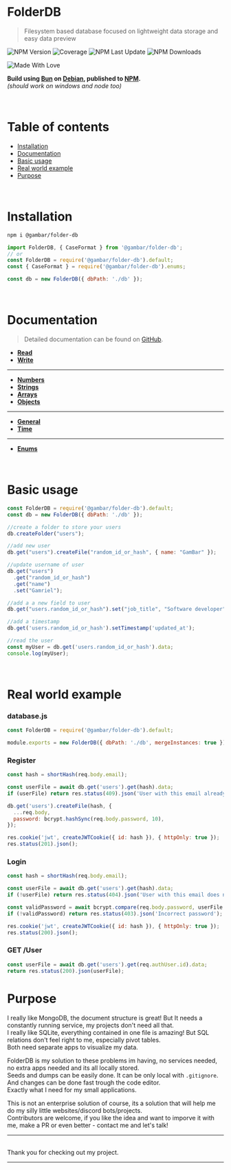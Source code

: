 # FolderDB

> Filesystem based database focused on lightweight data storage and easy data preview

![NPM Version](https://img.shields.io/npm/v/%40gambar%2Ffolder-db)
![Coverage](https://img.shields.io/badge/coverage-%3E95%25-green)
![NPM Last Update](https://img.shields.io/npm/last-update/%40gambar%2Ffolder-db)
![NPM Downloads](https://img.shields.io/npm/d18m/%40gambar%2Ffolder-db)

![Made With Love](https://img.shields.io/badge/Made%20With-Love-red)


**Build using [Bun](https://bun.sh/) on [Debian](https://www.debian.org/), published to [NPM](https://www.npmjs.com/package/@gambar/folder-db).**  
*(should work on windows and node too)*

<br>

# Table of contents

- [Installation](#installation)
- [Documentation](#documentation)
- [Basic usage](#basic-usage)
- [Real world example](#real-world-example)
- [Purpose](#purpose)

<br>

# Installation

```sh
npm i @gambar/folder-db
```

```js
import FolderDB, { CaseFormat } from '@gambar/folder-db';
// or
const FolderDB = require('@gambar/folder-db').default;
const { CaseFormat } = require('@gambar/folder-db').enums;
```

```js
const db = new FolderDB({ dbPath: './db' });
```

<br>

# Documentation

> Detailed documentation can be found on [GitHub](https://github.com/GameBear64/FolderDB).

- [**Read**](./docs/Read.md)
- [**Write**](./docs/Write.md)
---
- [**Numbers**](./docs/Numbers.md)
- [**Strings**](./docs/Strings.md)
- [**Arrays**](./docs/Arrays.md)
- [**Objects**](./docs/Objects.md)
---
- [**General**](./docs/General.md)
- [**Time**](./docs/Time.md)
---
- [**Enums**](./docs/Enums.md)

<br>

# Basic usage
```js
const FolderDB = require('@gambar/folder-db').default;
const db = new FolderDB({ dbPath: './db' });

//create a folder to store your users
db.createFolder("users");

//add new user
db.get("users").createFile("random_id_or_hash", { name: "GamBar" });

//update username of user
db.get("users")
  .get("random_id_or_hash")
  .get("name")
  .set("Gamriel");

//add a a new field to user
db.get("users.random_id_or_hash").set("job_title", "Software developer");

//add a timestamp
db.get('users.random_id_or_hash').setTimestamp('updated_at');

//read the user
const myUser = db.get('users.random_id_or_hash').data;
console.log(myUser);
```

<br>


# Real world example
### database.js
```js
const FolderDB = require('@gambar/folder-db').default;

module.exports = new FolderDB({ dbPath: './db', mergeInstances: true });
```

### Register
```js
const hash = shortHash(req.body.email);

const userFile = await db.get('users').get(hash).data;
if (userFile) return res.status(409).json('User with this email already exists');

db.get('users').createFile(hash, {
  ...req.body,
  password: bcrypt.hashSync(req.body.password, 10),
});

res.cookie('jwt', createJWTCookie({ id: hash }), { httpOnly: true });
res.status(201).json();
```

### Login
```js
const hash = shortHash(req.body.email);

const userFile = await db.get('users').get(hash).data;
if (!userFile) return res.status(404).json('User with this email does not exist');

const validPassword = await bcrypt.compare(req.body.password, userFile.password);
if (!validPassword) return res.status(403).json('Incorrect password');

res.cookie('jwt', createJWTCookie({ id: hash }), { httpOnly: true });
res.status(200).json();
```

### GET /User
```js
const userFile = await db.get('users').get(req.authUser.id).data;
return res.status(200).json(userFile);
```

# Purpose

I really like MongoDB, the document structure is great! But It needs a constantly running service, my projects don't need all that.  
I really like SQLite, everything contained in one file is amazing! But SQL relations don't feel right to me, especially pivot tables.  
Both need separate apps to visualize my data.

FolderDB is my solution to these problems im having, no services needed, no extra apps needed and its all locally stored.  
Seeds and dumps can be easily done. It can be only local with `.gitignore`. And changes can be done fast trough the code editor.  
Exactly what I need for my small applications.  

This is not an enterprise solution of course, its a solution that will help me do my silly little websites/discord bots/projects.  
Contributors are welcome, if you like the idea and want to imporve it with me, make a PR or even better - contact me and let's talk!  

---

<br>
Thank you for checking out my project.

<br>

---